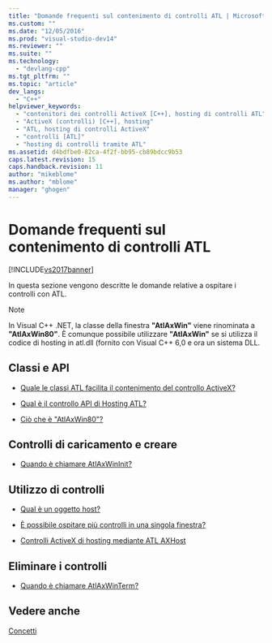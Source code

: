 ```yaml
---
title: "Domande frequenti sul contenimento di controlli ATL | Microsoft Docs"
ms.custom: ""
ms.date: "12/05/2016"
ms.prod: "visual-studio-dev14"
ms.reviewer: ""
ms.suite: ""
ms.technology: 
  - "devlang-cpp"
ms.tgt_pltfrm: ""
ms.topic: "article"
dev_langs: 
  - "C++"
helpviewer_keywords: 
  - "contenitori dei controlli ActiveX [C++], hosting di controlli ATL"
  - "ActiveX (controlli) [C++], hosting"
  - "ATL, hosting di controlli ActiveX"
  - "controlli [ATL]"
  - "hosting di controlli tramite ATL"
ms.assetid: d4bdfbe0-82ca-4f2f-bb95-cb89bdcc9b53
caps.latest.revision: 15
caps.handback.revision: 11
author: "mikeblome"
ms.author: "mblome"
manager: "ghogen"
---
```

# Domande frequenti sul contenimento di controlli ATL
[!INCLUDE[vs2017banner](../assembler/inline/includes/vs2017banner.md)]

In questa sezione vengono descritte le domande relative a ospitare i controlli con ATL.  
  
> [!NOTE]
>  In Visual C\+\+ .NET, la classe della finestra **"AtlAxWin"** viene rinominata a **"AtlAxWin80"**.  È comunque possibile utilizzare **"AtlAxWin"** se si utilizza il codice di hosting in atl.dll \(fornito con Visual C\+\+ 6,0 e ora un sistema DLL.  
  
## Classi e API  
  
-   [Quale le classi ATL facilita il contenimento del controllo ActiveX?](../atl/which-atl-classes-facilitate-activex-control-containment-q.md)  
  
-   [Qual è il controllo API di Hosting ATL?](../atl/what-is-the-atl-control-hosting-api-q.md)  
  
-   [Ciò che è "AtlAxWin80"?](../atl/what-is-atlaxwin100-q.md)  
  
## Controlli di caricamento e creare  
  
-   [Quando è chiamare AtlAxWinInit?](../atl/when-do-i-need-to-call-atlaxwininit-q.md)  
  
## Utilizzo di controlli  
  
-   [Qual è un oggetto host?](../atl/what-is-a-host-object-q.md)  
  
-   [È possibile ospitare più controlli in una singola finestra?](../atl/can-i-host-more-than-one-control-in-a-single-window-q.md)  
  
-   [Controlli ActiveX di hosting mediante ATL AXHost](../atl/hosting-activex-controls-using-atl-axhost.md)  
  
## Eliminare i controlli  
  
-   [Quando è chiamare AtlAxWinTerm?](../atl/when-do-i-need-to-call-atlaxwinterm-q.md)  
  
## Vedere anche  
 [Concetti](../atl/active-template-library-atl-concepts.md)